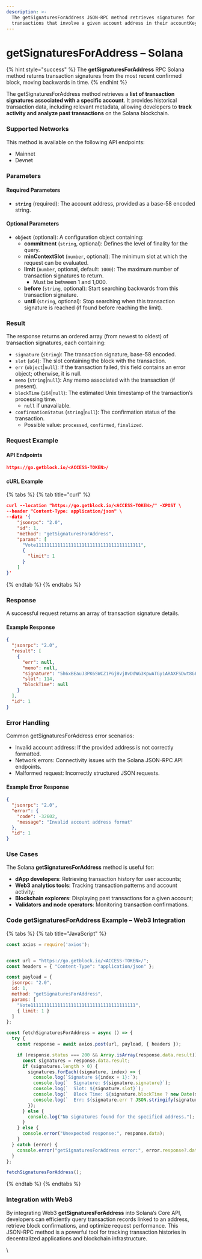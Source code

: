 ```yaml
---
description: >-
  The getSignaturesForAddress JSON-RPC method retrieves signatures for confirmed
  transactions that involve a given account address in their accountKeys list.
---
```


# getSignaturesForAddress – Solana

{% hint style="success" %}
The **getSignaturesForAddress** RPC Solana method returns transaction signatures from the most recent confirmed block, moving backwards in time.
{% endhint %}

The getSignaturesForAddress method retrieves a **list of transaction signatures associated with a specific account**. It provides historical transaction data, including relevant metadata, allowing developers to **track activity and analyze past transactions** on the Solana blockchain.

### Supported Networks

This method is available on the following API endpoints:

* Mainnet
* Devnet

### Parameters

#### Required Parameters

* **`string`** (required): The account address, provided as a base-58 encoded string.

#### Optional Parameters

* **`object`** (optional): A configuration object containing:
  * **commitment** (`string`, optional): Defines the level of finality for the query.
  * **minContextSlot** (`number`, optional): The minimum slot at which the request can be evaluated.
  * **limit** (`number`, optional, default: `1000`): The maximum number of transaction signatures to return.
    * Must be between 1 and 1,000.
  * **before** (`string`, optional): Start searching backwards from this transaction signature.
  * **until** (`string`, optional): Stop searching when this transaction signature is reached (if found before reaching the limit).

### Result

The response returns an ordered array (from newest to oldest) of transaction signatures, each containing:

* `signature` (`string`): The transaction signature, base-58 encoded.
* `slot` (`u64`): The slot containing the block with the transaction.
* `err` (`object`|`null`): If the transaction failed, this field contains an error object; otherwise, it is null.
* `memo` (`string`|`null`): Any memo associated with the transaction (if present).
* `blockTime` (`i64`|`null`): The estimated Unix timestamp of the transaction’s processing time.
  * `null` if unavailable.
* `confirmationStatus` (`string`|`null`): The confirmation status of the transaction.
  * Possible value: `processed`, `confirmed`, `finalized`.

### Request Example

#### API Endpoints

```json
https://go.getblock.io/<ACCESS-TOKEN>/
```

#### cURL Example

{% tabs %}
{% tab title="curl" %}
```json
curl --location "https://go.getblock.io/<ACCESS-TOKEN>/" -XPOST \
--header "Content-Type: application/json" \
--data '{
    "jsonrpc": "2.0",
    "id": 1,
    "method": "getSignaturesForAddress",
    "params": [
      "Vote111111111111111111111111111111111111111",
      {
        "limit": 1
      }
    ]
}'
```
{% endtab %}
{% endtabs %}

### Response

A successful request returns an array of transaction signature details.

#### Example Response

```json
{
  "jsonrpc": "2.0",
  "result": [
    {
      "err": null,
      "memo": null,
      "signature": "5h6xBEauJ3PK6SWCZ1PGjBvj8vDdWG3KpwATGy1ARAXFSDwt8GFXM7W5Ncn16wmqokgpiKRLuS83KUxyZyv2sUYv",
      "slot": 114,
      "blockTime": null
    }
  ],
  "id": 1
}
```

### Error Handling

Common getSignaturesForAddress error scenarios:

* Invalid account address: If the provided address is not correctly formatted.
* Network errors: Connectivity issues with the Solana JSON-RPC API endpoints.
* Malformed request: Incorrectly structured JSON requests.

#### Example Error Response

```json
{
  "jsonrpc": "2.0",
  "error": {
    "code": -32602,
    "message": "Invalid account address format"
  },
  "id": 1
}
```

### Use Cases

The Solana **getSignaturesForAddress** method is useful for:

* **dApp developers**: Retrieving transaction history for user accounts;
* **Web3 analytics tools**: Tracking transaction patterns and account activity;
* **Blockchain explorers**: Displaying past transactions for a given account;
* **Validators and node operators**: Monitoring transaction confirmations.

### Code getSignaturesForAddress Example – Web3 Integration

{% tabs %}
{% tab title="JavaScript" %}
```javascript
const axios = require('axios');


const url = "https://go.getblock.io/<ACCESS-TOKEN>/";
const headers = { "Content-Type": "application/json" };

const payload = {
  jsonrpc: "2.0",
  id: 1,
  method: "getSignaturesForAddress",
  params: [
    "Vote111111111111111111111111111111111111111",
    { limit: 1 }
  ]
};

const fetchSignaturesForAddress = async () => {
  try {
    const response = await axios.post(url, payload, { headers });

    if (response.status === 200 && Array.isArray(response.data.result)) {
      const signatures = response.data.result;
      if (signatures.length > 0) {
        signatures.forEach((signature, index) => {
          console.log(`Signature ${index + 1}:`);
          console.log(`  Signature: ${signature.signature}`);
          console.log(`  Slot: ${signature.slot}`);
          console.log(`  Block Time: ${signature.blockTime ? new Date(signature.blockTime * 1000) : "N/A"}`);
          console.log(`  Err: ${signature.err ? JSON.stringify(signature.err) : "No error"}`);
        });
      } else {
        console.log("No signatures found for the specified address.");
      }
    } else {
      console.error("Unexpected response:", response.data);
    }
  } catch (error) {
    console.error("getSignaturesForAddress error:", error.response?.data || error.message);
  }
};

fetchSignaturesForAddress();

```
{% endtab %}
{% endtabs %}

### Integration with Web3

By integrating Web3 **getSignaturesForAddress** into Solana’s Core API, developers can efficiently query transaction records linked to an address, retrieve block confirmations, and optimize request performance. This JSON-RPC method is a powerful tool for tracking transaction histories in decentralized applications and blockchain infrastructure.

\

